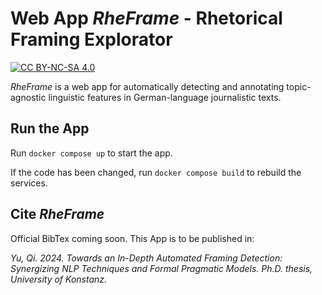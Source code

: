 # Web App *RheFrame* - Rhetorical Framing Explorator

[![CC BY-NC-SA 4.0][cc-by-nc-sa-shield]][cc-by-nc-sa]

[cc-by-nc-sa]: http://creativecommons.org/licenses/by-nc-sa/4.0/
[cc-by-nc-sa-image]: https://licensebuttons.net/l/by-nc-sa/4.0/88x31.png
[cc-by-nc-sa-shield]: https://img.shields.io/badge/License-CC%20BY--NC--SA%204.0-lightgrey.svg

*RheFrame* is a web app for automatically detecting and annotating topic-agnostic linguistic features in German-language journalistic texts.

## Run the App
Run ```docker compose up``` to start the app.

If the code has been changed, run ```docker compose build``` to rebuild the services.

## Cite *RheFrame*
Official BibTex coming soon. This App is to be published in: 

*Yu, Qi. 2024. Towards an In-Depth Automated Framing Detection: Synergizing NLP Techniques and Formal Pragmatic Models. Ph.D. thesis, University of Konstanz.*
